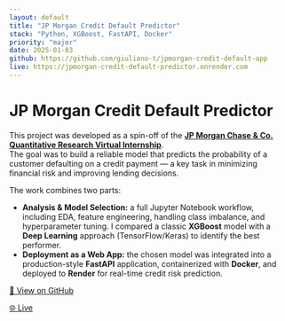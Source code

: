 ```yaml
---
layout: default
title: "JP Morgan Credit Default Predictor"
stack: "Python, XGBoost, FastAPI, Docker"
priority: "major"
date: 2025-01-03
github: https://github.com/giuliano-t/jpmorgan-credit-default-app
live: https://jpmorgan-credit-default-predictor.onrender.com
---
```


# JP Morgan Credit Default Predictor

This project was developed as a spin-off of the [**JP Morgan Chase & Co. Quantitative Research Virtual Internship**](https://www.theforage.com/simulations/jpmorgan/quantitative-research-11oc).  
The goal was to build a reliable model that predicts the probability of a customer defaulting on a credit payment — a key task in minimizing financial risk and improving lending decisions.  

The work combines two parts:
- **Analysis & Model Selection:** a full Jupyter Notebook workflow, including EDA, feature engineering, handling class imbalance, and hyperparameter tuning. I compared a classic **XGBoost** model with a **Deep Learning** approach (TensorFlow/Keras) to identify the best performer.  
- **Deployment as a Web App:** the chosen model was integrated into a production-style **FastAPI** application, containerized with **Docker**, and deployed to **Render** for real-time credit risk prediction.

[🔗 View on GitHub](https://github.com/giuliano-t/jpmorgan-credit-default-app)

[🌐 Live](https://jpmorgan-credit-default-predictor.onrender.com)
